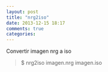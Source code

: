 ```yaml
---
layout: post
title: "nrg2iso"
date: 2013-12-15 18:17
comments: true
categories: 
---
```

Convertir imagen nrg a iso

>$ nrg2iso imagen.nrg imagen.iso

